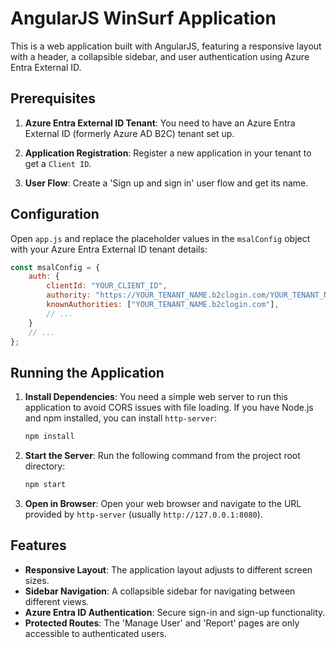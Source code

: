 # AngularJS WinSurf Application

This is a web application built with AngularJS, featuring a responsive layout with a header, a collapsible sidebar, and user authentication using Azure Entra External ID.

## Prerequisites

1.  **Azure Entra External ID Tenant**:
    You need to have an Azure Entra External ID (formerly Azure AD B2C) tenant set up.

2.  **Application Registration**:
    Register a new application in your tenant to get a `Client ID`.

3.  **User Flow**:
    Create a 'Sign up and sign in' user flow and get its name.

## Configuration

Open `app.js` and replace the placeholder values in the `msalConfig` object with your Azure Entra External ID tenant details:

```javascript
const msalConfig = {
    auth: {
        clientId: "YOUR_CLIENT_ID",
        authority: "https://YOUR_TENANT_NAME.b2clogin.com/YOUR_TENANT_NAME.onmicrosoft.com/YOUR_SIGN_UP_SIGN_IN_POLICY",
        knownAuthorities: ["YOUR_TENANT_NAME.b2clogin.com"],
        // ...
    }
    // ...
};
```

## Running the Application

1.  **Install Dependencies**:
    You need a simple web server to run this application to avoid CORS issues with file loading. If you have Node.js and npm installed, you can install `http-server`:
    ```bash
    npm install
    ```

2.  **Start the Server**:
    Run the following command from the project root directory:
    ```bash
    npm start
    ```

3.  **Open in Browser**:
    Open your web browser and navigate to the URL provided by `http-server` (usually `http://127.0.0.1:8080`).

## Features

-   **Responsive Layout**: The application layout adjusts to different screen sizes.
-   **Sidebar Navigation**: A collapsible sidebar for navigating between different views.
-   **Azure Entra ID Authentication**: Secure sign-in and sign-up functionality.
-   **Protected Routes**: The 'Manage User' and 'Report' pages are only accessible to authenticated users.
